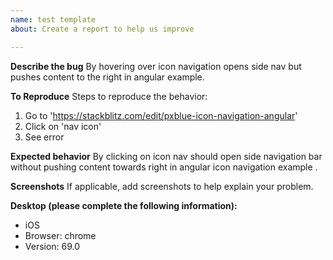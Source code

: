 ```yaml
---
name: test template
about: Create a report to help us improve

---
```


**Describe the bug**
By hovering over icon navigation opens side nav but pushes content to the right in angular example.

**To Reproduce**
Steps to reproduce the behavior:
1. Go to 'https://stackblitz.com/edit/pxblue-icon-navigation-angular'
2. Click on 'nav icon'
3. See error

**Expected behavior**
By clicking on icon nav should open side navigation bar without pushing content towards right in angular icon navigation example .

**Screenshots**
If applicable, add screenshots to help explain your problem.

**Desktop (please complete the following information):**
 - iOS
 - Browser: chrome
 - Version: 69.0



